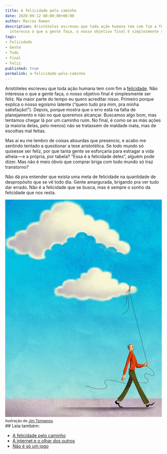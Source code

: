 ```yaml
---
title: A felicidade pelo caminho
date: 2020-09-12 00:00:00+00:00
author: Marcos Ramon
description: Aristóteles escreveu que toda ação humana tem com fim a felicidade. Não
  interessa o que a gente faça, o nosso objetivo final é simplesmente ser feliz.
tags:
- Felicidade
- Gente
- Todo
- Final
- Feliz
published: true
permalink: a-felicidade-pelo-caminho
---
```

Aristóteles escreveu que toda ação humana tem com fim a [felicidade](https://marcosramon.net/saber-a-felicidade). Não interessa o que a gente faça, o nosso objetivo final é simplesmente ser feliz. Na maior parte do tempo eu quero acreditar nisso. Primeiro porque explica o nosso egoísmo latente (“quero tudo pra mim, pra minha satisfação!”). Depois, porque mostra que o erro está na falta de planejamento e não no que queremos alcançar. Buscamos algo bom, mas tentamos chegar lá por um caminho ruim. No final, é como se as más ações (a maioria delas, pelo menos) não se tratassem de maldade inata, mas de escolhas mal feitas.

Mas aí eu me lembro de coisas absurdas que presencio, e acabo me sentindo tentado a questionar a tese aristotélica. Se todo mundo só quisesse ser feliz, por que tanta gente se esforçaria para estragar a vida alheia — e a própria, por tabela? “Essa é a felicidade deles”, alguém pode dizer. Mas não é meio óbvio que comprar briga com todo mundo só traz transtorno?

Não dá pra entender que exista uma meta de felicidade na quantidade de despropósito que se vê todo dia. Gente amargurada, brigando pra ver tudo dar errado. Não é a felicidade que se busca, mas é sempre o sonho da felicidade que nos resta.

<img src="/assets/img/Tsinganos.jpeg">
<small>Ilustração de <a href="http://www.tsinganos.com/">Jim Tsinganos</a></small><div class="leia-tambem" markdown="1">
## Leia também:

- <a href="/a-felicidade-pelo-caminho">A felicidade pelo caminho</a>
- <a href="/a-internet-e-o-olhar-dos-outros">A internet e o olhar dos outros</a>
- <a href="/nao-e-so-um-jogo">Não é só um jogo</a>
</div>
